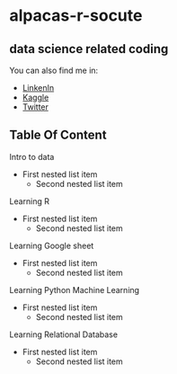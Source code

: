 # alpacas-r-socute
## data science related coding 
You can also find me in:
- [LinkenIn](https://www.linkedin.com/in/cyrusemoreno/)
- [Kaggle](https://www.kaggle.com/cyrusmoreno)
- [Twitter](https://twitter.com/CyrusEMoreno)

## Table Of Content
Intro to data
   - First nested list item
     - Second nested list item

Learning R
   - First nested list item
     - Second nested list item

Learning Google sheet
   - First nested list item
     - Second nested list item

Learning Python Machine Learning
   - First nested list item
     - Second nested list item

Learning Relational Database
   - First nested list item
     - Second nested list item
